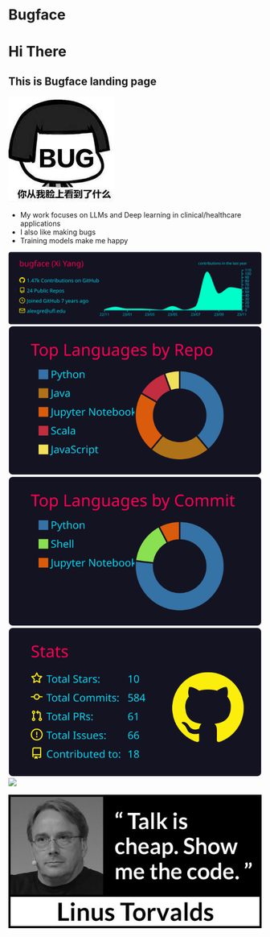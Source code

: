 # Bugface

# Hi There

## This is Bugface landing page
![image](./image/16659741.jpeg)

- My work focuses on LLMs and Deep learning in clinical/healthcare applications
- I also like making bugs
- Training models make me happy

[![](https://raw.githubusercontent.com/bugface/bugface/master/profile-summary-card-output/2077/0-profile-details.svg)](https://github.com/bugface/github-profile-summary-cards)
[![](https://raw.githubusercontent.com/bugface/bugface/master/profile-summary-card-output/2077/1-repos-per-language.svg)](https://github.com/bugface/bugface/github-profile-summary-cards) [![](https://raw.githubusercontent.com/bugface/bugface/master/profile-summary-card-output/2077/2-most-commit-language.svg)](https://github.com/bugface/bugface/github-profile-summary-cards)
[![](https://raw.githubusercontent.com/bugface/bugface/master/profile-summary-card-output/2077/3-stats.svg)](https://github.com/bugface/github-profile-summary-cards) [![](https://raw.githubusercontent.com/bugface/master/profile-summary-card-output/2077/4-productive-time.svg)](https://github.com/bugface/github-profile-summary-cards)

![image](./image/showmecode.jpeg)
